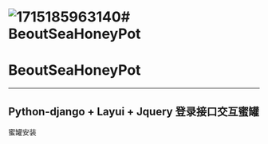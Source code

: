 ![1715185963140](https://github.com/beoutnaprun/BeoutSeaHoneyPot/assets/133112969/628f0a12-3bfc-40b5-9ffa-9990b6da9a41)# BeoutSeaHoneyPot
===
BeoutSeaHoneyPot
===
---
Python-django + Layui + Jquery 登录接口交互蜜罐
---
蜜罐安装
